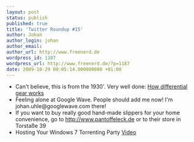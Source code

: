 ```yaml
---
layout: post
status: publish
published: true
title: 'Twitter Roundup #15'
author: Johan
author_login: johan
author_email:
author_url: http://www.freenerd.de
wordpress_id: 1187
wordpress_url: http://www.freenerd.de/?p=1187
date: 2009-10-29 00:05:14.000000000 +01:00
---
```

<ul>
	<li>Can't believe, this is from the 1930'. Very well done: <a href="http://www.youtube.com/watch?v=K4JhruinbWc">How differential gear works</a></li>
	<li>Feeling alone at Google Wave. People should add me now! I'm johan.uhle@googlewave.com there!</li>
	<li>If you want to buy really good hand-made slippers for your home convenience, go to <a href="http://www.pantoffeleck.de">http://www.pantoffeleck.de</a> or to their store in Torstaße 39</li>
	<li>Hosting Your Windows 7 Torrenting Party <a href="http://bit.ly/17lwGX">Video</a></li>
</ul>


